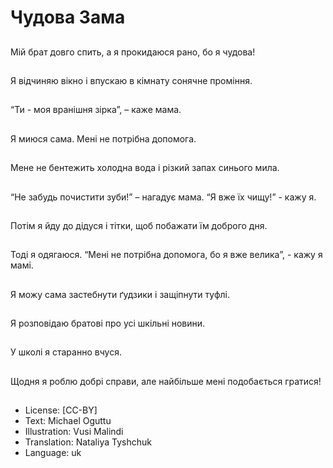 # Чудова Зама

##
Мій брат довго спить, а я прокидаюся рано, бо я чудова!

##
Я відчиняю вікно і впускаю в кімнату сонячне проміння.

##
“Ти - моя вранішня зірка”, – каже мама.

##
Я миюся сама. Мені не потрібна допомога.

##
Мене не бентежить холодна вода і різкий запах синього мила.

##
“Не забудь почистити зуби!” – нагадує мама. “Я вже їх чищу!” - кажу я.

##
Потім я йду до дідуся і тітки, щоб побажати їм доброго дня.

##
Тоді я одягаюся. “Мені не потрібна допомога, бо я вже велика”, - кажу я мамі.

##
Я можу сама застебнути ґудзики і защіпнути туфлі.

##
Я розповідаю братові про усі шкільні новини.

##
У школі я старанно вчуся.

##
Щодня я роблю добрі справи, але найбільше мені подобається гратися!

##
* License: [CC-BY]
* Text: Michael Oguttu
* Illustration: Vusi Malindi
* Translation: Nataliya Tyshchuk
* Language: uk
